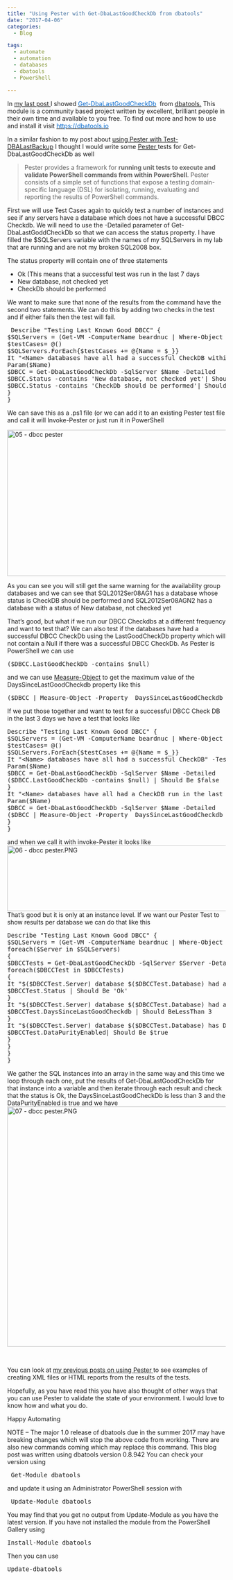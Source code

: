 ```yaml
---
title: "Using Pester with Get-DbaLastGoodCheckDb from dbatools"
date: "2017-04-06" 
categories:
  - Blog

tags:
  - automate
  - automation
  - databases
  - dbatools
  - PowerShell

---
```

<P>In <A href="https://blog.robsewell.com/getting-sqlservers-last-known-good-dbcc-checkdb-with-powershell-and-dbatools/" target=_blank>my last post </A>I showed <A href="https://dbatools.io/functions/get-dbalastgoodcheckdb/" target=_blank><SPAN style="COLOR: #0066cc">Get-DbaLastGoodCheckDb</SPAN></A>&nbsp; from <A href="https://dbatools.io" target=_blank>dbatools.</A> This module is a community based project written by excellent, brilliant people in their own time and available to you free. To find out more and how to use and install it visit <A href="https://dbatools.io" target=_blank><SPAN style="COLOR: #0066cc">https://dbatools.io</SPAN></A></P>
<P>In a similar fashion to my post about <A href="https://blog.robsewell.com/using-pester-with-dbatools-test-dbalastbackup/" target=_blank>using Pester with Test-DBALastBackup</A>&nbsp;I thought I would write some <A href="https://github.com/pester" target=_blank>Pester </A>tests for Get-DbaLastGoodCheckDb as well</P>
<BLOCKQUOTE>
<P>Pester provides a framework for <STRONG>running unit tests to execute and validate PowerShell commands from within PowerShell</STRONG>. Pester consists of a simple set of functions that expose a testing domain-specific language (DSL) for isolating, running, evaluating and reporting the results of PowerShell commands.</P></BLOCKQUOTE>
<P>First we will use Test Cases again to quickly test a number of instances and see if any servers have a database which does not have a successful DBCC Checkdb. We will need to use the -Detailed parameter of Get-DbaLastGoddCheckDb so that we can access the status property. I have filled the $SQLServers variable with the names of my SQLServers in my lab that are running and are not my broken SQL2008 box.</P>
<P>The status property will contain one of three statements</P>
<UL>
<LI>Ok (This means that a successful test was run in the last 7 days 
<LI>New database, not checked yet 
<LI>CheckDb should be performed </LI></UL>
<P>We want to make sure that none of the results from the command have the second two statements. We can do this by adding two checks in the test and if either fails then the test will fail.</P><PRE class="lang:ps decode:true"> Describe "Testing Last Known Good DBCC" {
$SQLServers = (Get-VM -ComputerName beardnuc | Where-Object {$_.Name -like '*SQL*' -and $_.Name -ne 'SQL2008Ser2008' -and $_.State -eq 'Running'}).Name
$testCases= @()
$SQLServers.ForEach{$testCases += @{Name = $_}}
It "&lt;Name&gt; databases have all had a successful CheckDB within the last 7 days" -TestCases $testCases {
Param($Name)
$DBCC = Get-DbaLastGoodCheckDb -SqlServer $Name -Detailed
$DBCC.Status -contains 'New database, not checked yet'| Should Be $false
$DBCC.Status -contains 'CheckDb should be performed'| Should Be $false
}
}</PRE>
<P>We can save this as a .ps1 file (or we can add it to an existing Pester test file and call it will Invoke-Pester or just run it in PowerShell</P>
<P><IMG class="alignnone size-full wp-image-4559" alt="05 - dbcc pester" src="https://blog.robsewell.com/assets/uploads/2017/03/05-dbcc-pester1.png?resize=630%2C337&amp;ssl=1" width=630 height=337 data-recalc-dims="1" loading="lazy" data-large-file="https://blog.robsewell.com/assets/uploads/2017/03/05-dbcc-pester1.png?fit=630%2C337&amp;ssl=1" data-medium-file="https://blog.robsewell.com/assets/uploads/2017/03/05-dbcc-pester1.png?fit=300%2C160&amp;ssl=1" data-image-description="" data-image-title="05 – dbcc pester" data-image-meta='{"aperture":"0","credit":"","camera":"","caption":"","created_timestamp":"0","copyright":"","focal_length":"0","iso":"0","shutter_speed":"0","title":"","orientation":"0"}' data-comments-opened="1" data-orig-size="771,412" data-orig-file="https://blog.robsewell.com/assets/uploads/2017/03/05-dbcc-pester1.png?fit=771%2C412&amp;ssl=1" data-permalink="https://blog.robsewell.com/using-pester-with-get-dbalastgoodcheckdb-from-dbatools/05-dbcc-pester-2/#main" data-attachment-id="4559"></P>
<P>As you can see you will still get the same warning for the availability group databases and we can see that SQL2012Ser08AG1 has a database whose status is CheckDB should be performed and SQL2012Ser08AGN2 has a database with a status of New database, not checked yet</P>
<P>That’s good, but what if we run our DBCC Checkdbs at a different frequency and want to test that? We can also test if the databases have had a successful DBCC CheckDb&nbsp;using the&nbsp;LastGoodCheckDb&nbsp;property which will not contain a Null if there was a successful DBCC CheckDb. As Pester is PowerShell we can use</P><PRE class="lang:ps decode:true">($DBCC.LastGoodCheckDb -contains $null)</PRE>
<P>and we can use <A href="https://msdn.microsoft.com/en-us/powershell/reference/5.1/microsoft.powershell.utility/measure-object" target=_blank>Measure-Object</A> to get the maximum value of the DaysSinceLastGoodCheckdb property like this</P>
<DIV>
<DIV><PRE class="lang:ps decode:true">($DBCC | Measure-Object -Property&nbsp; DaysSinceLastGoodCheckdb -Maximum).Maximum</PRE></DIV></DIV>
<DIV></DIV>
<DIV>If we put those together and want to test for a successful DBCC Check DB in the last 3 days we have a test that looks like</DIV>
<DIV></DIV>
<DIV>
<DIV>
<DIV><PRE class="lang:ps decode:true">Describe "Testing Last Known Good DBCC" {
$SQLServers = (Get-VM -ComputerName beardnuc | Where-Object {$_.Name -like '*SQL*' -and $_.Name -ne 'SQL2008Ser2008' -and $_.State -eq 'Running'}).Name
$testCases= @()
$SQLServers.ForEach{$testCases += @{Name = $_}}
It "&lt;Name&gt; databases have all had a successful CheckDB" -TestCases $testCases {
Param($Name)
$DBCC = Get-DbaLastGoodCheckDb -SqlServer $Name -Detailed
($DBCC.LastGoodCheckDb -contains $null) | Should Be $false
}
It "&lt;Name&gt; databases have all had a CheckDB run in the last 3 days" -TestCases $testCases {
Param($Name)
$DBCC = Get-DbaLastGoodCheckDb -SqlServer $Name -Detailed
($DBCC | Measure-Object -Property&nbsp; DaysSinceLastGoodCheckdb -Maximum).Maximum | Should BeLessThan 3
}
}</PRE></DIV></DIV></DIV>
<DIV></DIV>
<DIV>and when we call it with invoke-Pester it looks like</DIV>
<DIV></DIV>
<DIV><IMG class="alignnone size-full wp-image-4579" alt="06 - dbcc pester.PNG" src="https://blog.robsewell.com/assets/uploads/2017/03/06-dbcc-pester.png?resize=630%2C151&amp;ssl=1" width=630 height=151 data-recalc-dims="1" loading="lazy" data-large-file="https://blog.robsewell.com/assets/uploads/2017/03/06-dbcc-pester.png?fit=630%2C151&amp;ssl=1" data-medium-file="https://blog.robsewell.com/assets/uploads/2017/03/06-dbcc-pester.png?fit=300%2C72&amp;ssl=1" data-image-description="" data-image-title="06 – dbcc pester" data-image-meta='{"aperture":"0","credit":"","camera":"","caption":"","created_timestamp":"0","copyright":"","focal_length":"0","iso":"0","shutter_speed":"0","title":"","orientation":"0"}' data-comments-opened="1" data-orig-size="665,159" data-orig-file="https://blog.robsewell.com/assets/uploads/2017/03/06-dbcc-pester.png?fit=665%2C159&amp;ssl=1" data-permalink="https://blog.robsewell.com/using-pester-with-get-dbalastgoodcheckdb-from-dbatools/06-dbcc-pester/#main" data-attachment-id="4579"></DIV>
<DIV></DIV>
<DIV>
<DIV>That’s good but it is only at an instance level. If we want our Pester Test to show results per database we can do that like this</DIV></DIV>
<DIV></DIV>
<DIV><PRE class="lang:ps decode:true">Describe "Testing Last Known Good DBCC" {
$SQLServers = (Get-VM -ComputerName beardnuc | Where-Object {$_.Name -like '*SQL*' -and $_.Name -ne 'SQL2008Ser2008' -and $_.State -eq 'Running'}).Name
foreach($Server in $SQLServers)
{
$DBCCTests = Get-DbaLastGoodCheckDb -SqlServer $Server -Detailed
foreach($DBCCTest in $DBCCTests)
{
It "$($DBCCTest.Server) database $($DBCCTest.Database) had a successful CheckDB"{
$DBCCTest.Status | Should Be 'Ok'
}
It "$($DBCCTest.Server) database $($DBCCTest.Database) had a CheckDB run in the last 3 days" {
$DBCCTest.DaysSinceLastGoodCheckdb | Should BeLessThan 3
}
It "$($DBCCTest.Server) database $($DBCCTest.Database) has Data Purity Enabled" {
$DBCCTest.DataPurityEnabled| Should Be $true
}
}
}
}</PRE></DIV>
<DIV></DIV>
<DIV>We gather the SQL instances into an array in the same way and this time we loop through each one, put the results of Get-DbaLastGoodCheckDb for that instance&nbsp;into a variable and then iterate through each result and check that the status is Ok, the DaysSinceLastGoodCheckDb is less than 3 and the DataPurityEnabled is true and we have</DIV>
<DIV></DIV>
<DIV><IMG class="alignnone size-full wp-image-4590" alt="07 - dbcc pester.PNG" src="https://blog.robsewell.com/assets/uploads/2017/03/07-dbcc-pester.png?resize=630%2C554&amp;ssl=1" width=630 height=554 data-recalc-dims="1" loading="lazy" data-large-file="https://blog.robsewell.com/assets/uploads/2017/03/07-dbcc-pester.png?fit=630%2C554&amp;ssl=1" data-medium-file="https://blog.robsewell.com/assets/uploads/2017/03/07-dbcc-pester.png?fit=300%2C264&amp;ssl=1" data-image-description="" data-image-title="07 – dbcc pester" data-image-meta='{"aperture":"0","credit":"","camera":"","caption":"","created_timestamp":"0","copyright":"","focal_length":"0","iso":"0","shutter_speed":"0","title":"","orientation":"0"}' data-comments-opened="1" data-orig-size="698,614" data-orig-file="https://blog.robsewell.com/assets/uploads/2017/03/07-dbcc-pester.png?fit=698%2C614&amp;ssl=1" data-permalink="https://blog.robsewell.com/using-pester-with-get-dbalastgoodcheckdb-from-dbatools/07-dbcc-pester/#main" data-attachment-id="4590"></DIV>
<P>&nbsp;</P>
<P>You can look at <A href="https://blog.robsewell.com/tag/pester/" target=_blank>my previous posts on using Pester </A>to see examples of creating XML files or HTML reports from the results of the tests.</P>
<P>Hopefully, as you have read this you have also thought of other ways that you can use Pester to validate the state of your environment. I would love to know how and what you do.</P>
<DIV>Happy Automating</DIV>
<DIV></DIV>
<DIV></DIV>
<DIV></DIV>
<DIV>
<P>NOTE – The major 1.0 release of dbatools due in the summer 2017 may have breaking changes which will stop the above code from working. There are also new commands coming which may replace this command. This blog post was written using dbatools version 0.8.942 You can check your version using</P><PRE class="lang:ps decode:true"> Get-Module dbatools</PRE>
<P>and update it using an Administrator PowerShell session with</P><PRE class="lang:ps decode:true"> Update-Module dbatools</PRE>
<P>You may find that you get no output from Update-Module as you have the latest version. If&nbsp;you have not installed the&nbsp;module from the PowerShell Gallery using</P><PRE class="lang:ps decode:true">Install-Module dbatools</PRE>
<P>Then you can use</P><PRE class="lang:ps decode:true">Update-dbatools</PRE></DIV>
<DIV></DIV>
<P>&nbsp;</P>
<P>&nbsp;</P>

